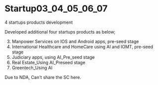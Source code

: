 # Startup03_04_05_06_07
4 startups products development 

Developed additional four startups products as below;

3) Manpower Services on IOS and Android apps, pre-seed stage
4) International Healthcare and HomeCare using AI and IOMT, pre-seed stage
5) Judiciary apps, using AI_Pre_seed stage
6) Real Estate_Using AI_Preseed stage
07) Greentech_Using AI
   
Due to NDA, Can't share the SC here. 
